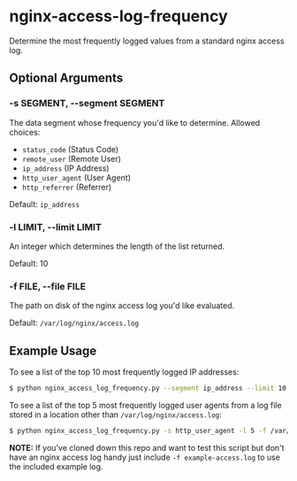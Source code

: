 # nginx-access-log-frequency

Determine the most frequently logged values from a standard nginx access log.

## Optional Arguments

### -s SEGMENT, --segment SEGMENT
                        
The data segment whose frequency you'd like to determine. Allowed choices:

* `status_code` (Status Code)
* `remote_user` (Remote User)
* `ip_address` (IP Address)
* `http_user_agent` (User Agent)
* `http_referrer` (Referrer)

Default: `ip_address`

### -l LIMIT, --limit LIMIT

An integer which determines the length of the list returned.

Default: 10

### -f FILE, --file FILE

The path on disk of the nginx access log you'd like evaluated.

Default: `/var/log/nginx/access.log`

## Example Usage

To see a list of the top 10 most frequently logged IP addresses:

```bash
$ python nginx_access_log_frequency.py --segment ip_address --limit 10
```

To see a list of the top 5 most frequently logged user agents from a log file stored in a location other than `/var/log/nginx/access.log`:

```bash
$ python nginx_access_log_frequency.py -s http_user_agent -l 5 -f /var/log/custom-log-location/access.log
```

**NOTE:** If you've cloned down this repo and want to test this script but don't have an nginx access log handy just include `-f example-access.log` to use the included example log.
